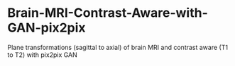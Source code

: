 # Brain-MRI-Contrast-Aware-with-GAN-pix2pix
Plane transformations (sagittal to axial) of brain MRI and contrast aware (T1 to T2) with pix2pix GAN
